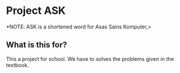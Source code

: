 # Project ASK
*NOTE: ASK is a shortened word for Asas Sains Komputer,>

## What is this for?
This a project for school. We have to solves the problems given in the textbook.
